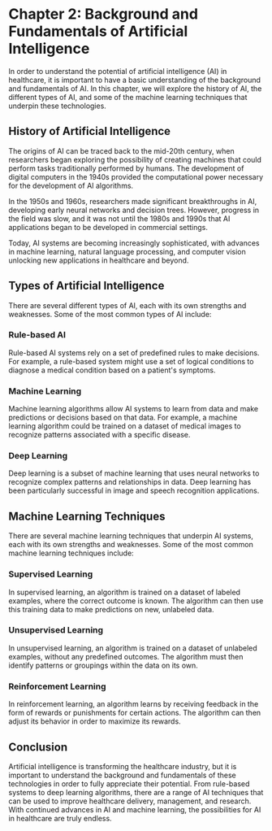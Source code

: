 Chapter 2: Background and Fundamentals of Artificial Intelligence
=================================================================

In order to understand the potential of artificial intelligence (AI) in healthcare, it is important to have a basic understanding of the background and fundamentals of AI. In this chapter, we will explore the history of AI, the different types of AI, and some of the machine learning techniques that underpin these technologies.

History of Artificial Intelligence
----------------------------------

The origins of AI can be traced back to the mid-20th century, when researchers began exploring the possibility of creating machines that could perform tasks traditionally performed by humans. The development of digital computers in the 1940s provided the computational power necessary for the development of AI algorithms.

In the 1950s and 1960s, researchers made significant breakthroughs in AI, developing early neural networks and decision trees. However, progress in the field was slow, and it was not until the 1980s and 1990s that AI applications began to be developed in commercial settings.

Today, AI systems are becoming increasingly sophisticated, with advances in machine learning, natural language processing, and computer vision unlocking new applications in healthcare and beyond.

Types of Artificial Intelligence
--------------------------------

There are several different types of AI, each with its own strengths and weaknesses. Some of the most common types of AI include:

### Rule-based AI

Rule-based AI systems rely on a set of predefined rules to make decisions. For example, a rule-based system might use a set of logical conditions to diagnose a medical condition based on a patient's symptoms.

### Machine Learning

Machine learning algorithms allow AI systems to learn from data and make predictions or decisions based on that data. For example, a machine learning algorithm could be trained on a dataset of medical images to recognize patterns associated with a specific disease.

### Deep Learning

Deep learning is a subset of machine learning that uses neural networks to recognize complex patterns and relationships in data. Deep learning has been particularly successful in image and speech recognition applications.

Machine Learning Techniques
---------------------------

There are several machine learning techniques that underpin AI systems, each with its own strengths and weaknesses. Some of the most common machine learning techniques include:

### Supervised Learning

In supervised learning, an algorithm is trained on a dataset of labeled examples, where the correct outcome is known. The algorithm can then use this training data to make predictions on new, unlabeled data.

### Unsupervised Learning

In unsupervised learning, an algorithm is trained on a dataset of unlabeled examples, without any predefined outcomes. The algorithm must then identify patterns or groupings within the data on its own.

### Reinforcement Learning

In reinforcement learning, an algorithm learns by receiving feedback in the form of rewards or punishments for certain actions. The algorithm can then adjust its behavior in order to maximize its rewards.

Conclusion
----------

Artificial intelligence is transforming the healthcare industry, but it is important to understand the background and fundamentals of these technologies in order to fully appreciate their potential. From rule-based systems to deep learning algorithms, there are a range of AI techniques that can be used to improve healthcare delivery, management, and research. With continued advances in AI and machine learning, the possibilities for AI in healthcare are truly endless.
